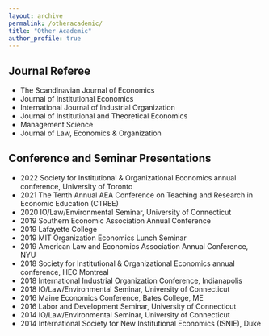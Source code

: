 ```yaml
---
layout: archive
permalink: /otheracademic/
title: "Other Academic"
author_profile: true
---
```


## Journal Referee
* The Scandinavian Journal of Economics
* Journal of Institutional Economics
* International Journal of Industrial Organization
* Journal of Institutional and Theoretical Economics
* Management Science
* Journal of Law, Economics & Organization
​

## Conference and Seminar Presentations
* 2022 Society for Institutional & Organizational Economics annual conference, University of Toronto
* 2021 The Tenth Annual AEA Conference on Teaching and Research in Economic Education (CTREE)
* 2020 IO/Law/Environmental Seminar, University of Connecticut 
* 2019 Southern Economic Association Annual Conference
* 2019 Lafayette College
* 2019 MIT Organization Economics Lunch Seminar
* 2019 American Law and Economics Association Annual Conference, NYU
* 2018 Society for Institutional & Organizational Economics annual conference, HEC Montreal
* 2018 International Industrial Organization Conference, Indianapolis
* 2018 IO/Law/Environmental Seminar, University of Connecticut
* 2016 Maine Economics Conference, Bates College, ME
* 2016 Labor and Development Seminar, University of Connecticut
* 2014 IO/Law/Environmental Seminar, University of Connecticut
* 2014 International Society for New Institutional Economics (ISNIE), Duke